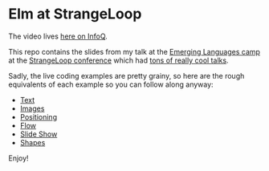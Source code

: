 Elm at StrangeLoop
==================

The video lives [here on InfoQ](http://www.infoq.com/presentations/Elm).

This repo contains the slides from my talk at
the [Emerging Languages camp](https://github.com/strangeloop/strangeloop2012/tree/master/slides/elc)
at the [StrangeLoop conference](https://thestrangeloop.com/) which
had [tons of really cool talks](https://thestrangeloop.com/news/strange-loop-2012-video-schedule).

Sadly, the live coding examples are pretty grainy, so here are the rough equivalents
of each example so you can follow along anyway:
  - [Text](http://elm-lang.org/edit/examples/Elements/HelloWorld.elm)
  - [Images](http://elm-lang.org/edit/examples/Elements/Image.elm)
  - [Positioning](http://elm-lang.org/edit/examples/Elements/Position.elm)
  - [Flow](http://elm-lang.org/edit/examples/Elements/FlowDown2.elm)
  - [Slide Show](http://elm-lang.org/edit/examples/Intermediate/SlideShow.elm)
  - [Shapes](http://elm-lang.org/edit/examples/Elements/Shapes.elm)

Enjoy!